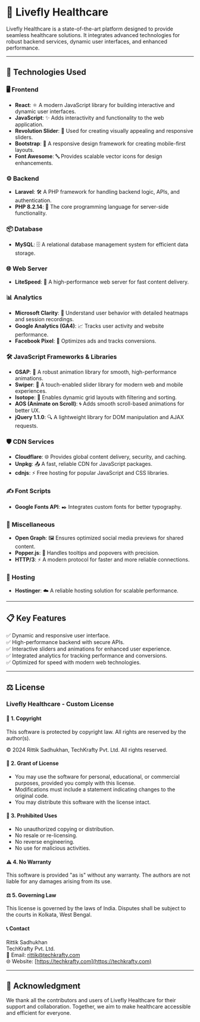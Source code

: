 # 🌟 Livefly Healthcare

Livefly Healthcare is a state-of-the-art platform designed to provide seamless healthcare solutions. It integrates advanced technologies for robust backend services, dynamic user interfaces, and enhanced performance.

---

## 🚀 **Technologies Used**

### 🖥️ **Frontend**
- **React**: ⚛️ A modern JavaScript library for building interactive and dynamic user interfaces.
- **JavaScript**: ✨ Adds interactivity and functionality to the web application.
- **Revolution Slider**: 🎡 Used for creating visually appealing and responsive sliders.
- **Bootstrap**: 📱 A responsive design framework for creating mobile-first layouts.
- **Font Awesome**: 🔤 Provides scalable vector icons for design enhancements.

### ⚙️ **Backend**
- **Laravel**: 🛠️ A PHP framework for handling backend logic, APIs, and authentication.
- **PHP 8.2.14**: 🐘 The core programming language for server-side functionality.

### 📦 **Database**
- **MySQL**: 🗄️ A relational database management system for efficient data storage.

### 🌐 **Web Server**
- **LiteSpeed**: 🚀 A high-performance web server for fast content delivery.

### 📊 **Analytics**
- **Microsoft Clarity**: 🧠 Understand user behavior with detailed heatmaps and session recordings.
- **Google Analytics (GA4)**: 📈 Tracks user activity and website performance.
- **Facebook Pixel**: 📌 Optimizes ads and tracks conversions.

### 🛠️ **JavaScript Frameworks & Libraries**
- **GSAP**: 🎥 A robust animation library for smooth, high-performance animations.
- **Swiper**: 🎠 A touch-enabled slider library for modern web and mobile experiences.
- **Isotope**: 🧱 Enables dynamic grid layouts with filtering and sorting.
- **AOS (Animate on Scroll)**: 🌀 Adds smooth scroll-based animations for better UX.
- **jQuery 1.1.0**: 🔍 A lightweight library for DOM manipulation and AJAX requests.

### 🛡️ **CDN Services**
- **Cloudflare**: 🌐 Provides global content delivery, security, and caching.
- **Unpkg**: 📤 A fast, reliable CDN for JavaScript packages.
- **cdnjs**: ⚡ Free hosting for popular JavaScript and CSS libraries.

### ✍️ **Font Scripts**
- **Google Fonts API**: ✒️ Integrates custom fonts for better typography.

### 🎨 **Miscellaneous**
- **Open Graph**: 🖼️ Ensures optimized social media previews for shared content.
- **Popper.js**: 📌 Handles tooltips and popovers with precision.
- **HTTP/3**: ⚡ A modern protocol for faster and more reliable connections.

### 🏢 **Hosting**
- **Hostinger**: ☁️ A reliable hosting solution for scalable performance.

---

## 📋 **Key Features**
✅ Dynamic and responsive user interface.  
✅ High-performance backend with secure APIs.  
✅ Interactive sliders and animations for enhanced user experience.  
✅ Integrated analytics for tracking performance and conversions.  
✅ Optimized for speed with modern web technologies.  

---

## ⚖️ **License**

### Livefly Healthcare - Custom License

#### 🔐 1. Copyright
This software is protected by copyright law. All rights are reserved by the author(s).

© 2024 Rittik Sadhukhan, TechKrafty Pvt. Ltd. All rights reserved.

#### 📝 2. Grant of License
- You may use the software for personal, educational, or commercial purposes, provided you comply with this license.
- Modifications must include a statement indicating changes to the original code.
- You may distribute this software with the license intact.

#### 🚫 3. Prohibited Uses
- No unauthorized copying or distribution.
- No resale or re-licensing.
- No reverse engineering.
- No use for malicious activities.

#### ⚠️ 4. No Warranty
This software is provided "as is" without any warranty. The authors are not liable for any damages arising from its use.

#### ⚖️ 5. Governing Law
This license is governed by the laws of India. Disputes shall be subject to the courts in Kolkata, West Bengal.

#### 📞 Contact
Rittik Sadhukhan  
TechKrafty Pvt. Ltd.  
📧 Email: rittik@techkrafty.com  
🌐 Website: [https://techkrafty.com](https://techkrafty.com)

---

## 🌟 **Acknowledgment**
We thank all the contributors and users of Livefly Healthcare for their support and collaboration. Together, we aim to make healthcare accessible and efficient for everyone.
